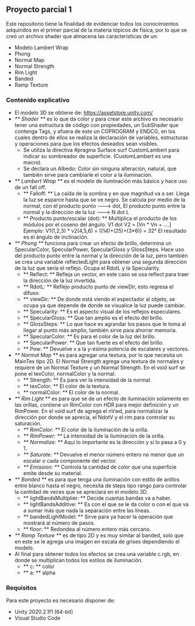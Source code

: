 ## Proyecto parcial 1
Este repositorio tiene la finalidad de evidenciar todos los conocimientos adquiridos en el primer parcial de la materia tópicos de física, por lo que se creó un archivo shader que almacena las características de un:
+ Modelo Lambert Wrap
+ Phong
+ Normal Map
+ Normal Strength
+ Rim Light
+ Banded
+ Ramp Texture
### Contenido explicativo
+ El modelo 3D se obtiene de: https://assetstore.unity.com/
+ _** Shader **_ es lo que da color y para crear este archivo es necesario tener una estructura de código con propiedades, un SubShader que contenga Tags, y afuera de este un CGPROGRAM y ENDCG, en los cuales dentro de ellos se realiza la declaración de variables, estructuras y operaciones para que los efectos deseados sean visibles. 
   + Se utiliza la directiva #pragma Surface surf CustomLambert para indicar su sombreador de superficie. (CustomLambert es una macro).
   + Se declara un Albedo: Color sin ninguna alteración, natural, que también sirve para cambiarle el color a la iluminación.
+ _** Lambert Wrap **_ es el modelo de iluminación más básico y hace uso de un fall off.
   + ** Falloff: ** La caída de la sombra y en que magnitud va a ser.
	Llega la luz se esparce hasta que se ve negro.
	Se calcula por medio de la normal, con el producto punto ---> dot, 
	El producto punto entre la normal y la dirección de la luz ---> N dot L
   + ** Producto punto/escalar (dot): ** Multiplica el producto de los módulos por el coseno del ángulo.
  			      V1 dot V2 = [Vn * Vn + ....]
			      Ejemplo: V1(1,2,3) * v2(4,5,6) = ((1*4)+(2*5)+(3*6)) = 32°
                                       El resultado es el ángulo de inclinación.
+ _** Phong **_ funciona para crear un efecto de brillo, determina un SpecularColor, SpecularPower, SpecularGloss y GlossSteps. Hace uso del producto punto entre la normal y la dirección de la luz, pero también se crea una variable reflectedLight para obtener una segunda dirección de la luz que sería el reflejo. Ocupa el RdotL y la Specularity.
  + ** Reflect: ** Refleja un vector, en este caso se usa reflect para traer la dirección de la luz invertida.
  + ** RdotL: ** Reflejo producto punto de viewDir, esto regresa el difuso.
  + ** viewDir: ** De donde está viendo el espectador al objeto, se ocupa ya que depende de donde se visualice la luz puede cambiar.
  + ** Specularity: ** Es el aspecto visual de los reflejos especulares.
  + ** SpecularGloss: ** Que tan amplio es el efecto del brillo.
  + ** GlossSteps: ** Lo que hace es agrandar los pasos que le toma al llegar al punto más amplio, también sirve para ahorrar memoria.
  + ** SpecularColor: ** Es para el color de la luz del brillo.
  + ** SpecularPower: ** Que tan fuerte es el efecto del brillo.
  + ** Pow: ** Devuelve x a la y-ésima potencia de escalares y vectores.
+ _** Normal Map **_ es para agregar una textura, por lo que necesita un MainTex tipo 2D. 
El Normal Strength agrega una textura de normales y requiere de un Normal Texture y un Normal Strength. En el void surf se pone el texColor, normalColor y la normal.
  + ** Strength: ** Es para ver la intensidad de la normal.
  + ** texColor: ** El color de la textura.
  + ** normalColor: ** El color de la normal.
+ _** Rim Light **_ es para que se de un efecto de iluminación solamente en las orillas, contiene un RimColor con HDR para mejor definición y un RimPower. En el void surf de agrega el nVwd, para normalizar la dirección por donde se aprecia, el NdotV y el rim para controlar su saturación.
  + _** RimColor: **_ El color de la iluminación de la orilla.
  + _** RimPower: **_ La intensidad de la iluminación de la orilla.
  + _** Normalize: **_ Aquí lo importante es la dirección y si lo pasa a 0 y 1.
  + _** Saturate: **_ Devuelve el menor número entero no menor que un escalar o cada componente del vector.
  + _** Emission: **_ Controla la cantidad de color que una superficie emite desde su material.
+ _** Banded **_ es para que tenga una iluminación con estilo de anillos entre blanco hasta el negro, necesita de steps tipo rango para controlar la cantidad de veces que se apreciara en el modelo 3D. 
  + ** lightBandsMultiplier: ** Decide cuantas bandas va a haber.
  + ** lightBandsAdditive: ** Es con el que se le da color o con el que va a sumar más que nada la separación entre las líneas.
  + ** bandedLightModel: ** Sirve para ya hacer la operación que mostrará al número de pasos.
  + ** floor: ** Redondea al número entero más cercano.
+ _** Ramp Texture **_ es de tipo 2D y es muy similar al banded, solo que en este se le agrega una imagen en escala de grises dependiendo el modelo.
+ Al final para obtener todos los efectos se crea una variable c.rgb, en donde se multiplican todos los estilos de iluminación.
  + ** c: ** color
  + ** a: ** alpha
### Requisitos
Para este proyecto es necesario disponer de:
+ Unity 2020.2.1f1 (64-bit)
+ Visual Studio Code


